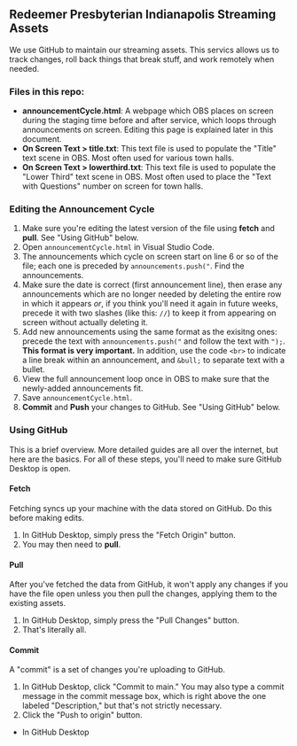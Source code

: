 ## Redeemer Presbyterian Indianapolis Streaming Assets

We use GitHub to maintain our streaming assets. This servics allows us to track changes, roll back things that break stuff, and work remotely when needed.

### Files in this repo:

* __announcementCycle.html__: A webpage which OBS places on screen during the staging time before and after service, which loops through announcements on screen. Editing this page is explained later in this document.
* __On Screen Text > title.txt__: This text file is used to populate the "Title" text scene in OBS. Most often used for various town halls.
* __On Screen Text > lowerthird.txt__: This text file is used to populate the "Lower Third" text scene in OBS. Most often used to place the "Text with Questions" number on screen for town halls.

### Editing the Announcement Cycle

1. Make sure you're editing the latest version of the file using __fetch__ and __pull__. See "Using GitHub" below.
2. Open `announcementCycle.html` in Visual Studio Code.
3. The announcements which cycle on screen start on line 6 or so of the file; each one is preceded by `announcements.push("`. Find the announcements.
4. Make sure the date is correct (first announcement line), then erase any announcements which are no longer needed by deleting the entire row in which it appears _or_, if you think you'll need it again in future weeks, precede it with two slashes (like this: `//`) to keep it from appearing on screen without actually deleting it.
5. Add new announcements using the same format as the exisitng ones: precede the text with `announcements.push("` and follow the text with `");`. __This format is very important.__ In addition, use the code `<br>` to indicate a line break within an announcement, and `&bull;` to separate text with a bullet.
6. View the full announcement loop once in OBS to make sure that the newly-added announcements fit.
7. Save `announcementCycle.html`.
8. __Commit__ and __Push__ your changes to GitHub. See "Using GitHub" below.

### Using GitHub

This is a brief overview. More detailed guides are all over the internet, but here are the basics. For all of these steps, you'll need to make sure GitHub Desktop is open.

#### Fetch

Fetching syncs up your machine with the data stored on GitHub. Do this before making edits.

1. In GitHub Desktop, simply press the "Fetch Origin" button.
2. You may then need to __pull__.

#### Pull

After you've fetched the data from GitHub, it won't apply any changes if you have the file open unless you then pull the changes, applying them to the existing assets.

1. In GitHub Desktop, simply press the "Pull Changes" button.
2. That's literally all.

#### Commit

A "commit" is a set of changes you're uploading to GitHub.

1. In GitHub Desktop, click "Commit to main." You may also type a commit message in the commit message box, which is right above the one labeled "Description," but that's not strictly necessary.
2. Click the "Push to origin" button.

* In GitHub Desktop